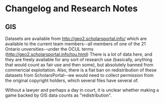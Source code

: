 # Changelog and Research Notes #

## GIS ##
Datasets are available from http://geo2.scholarsportal.info/ which are available to the current
team members--all members of one of the 21 Ontario unversities--under the OCUL terms (http://geo2.scholarsportal.info/tou.html)
There is a lot of data here, and they are freely available for any sort of research use (basically, anything that
would count as fair use and then some), but absolutely banned from commericial exploitation. Also, there is a fiat
ban on redistribution of these datasets from ScholarsPortal--we would need to collect permission from the original
copyright holders, which several files have several of.

Without a lawyer and perhaps a day in court, it is unclear whether making a game backed by GIS data counts as "redistribution".

